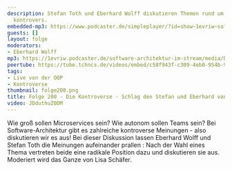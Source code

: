 ```yaml
---
description: Stefan Toth und Eberhard Wolff diskutieren Themen rund um Software-Entwicklung
  kontrovers.
embedded-mp3: https://www.podcaster.de/simpleplayer/?id=show~1evriw~software-architektur-im-stream~pod-ccb150ba022a63098adcd8d7c9&v=1706900755
guests: []
layout: folge
moderators:
- Eberhard Wolff
mp3: https://1evriw.podcaster.de/software-architektur-im-stream/media/Die_Kontroverse_-_Schlag_den_Stefan_und_Eberhard_von_der_OOP.mp3
peertube: https://tube.tchncs.de/videos/embed/c58f943f-c309-4eb0-954b-9e080c6a582a
tags:
- Live von der OOP
- Kontroverse
thumbnail: folge200.png
title: Folge 200 - Die Kontroverse - Schlag den Stefan und Eberhard von der OOP
video: JDduthuZ0DM
---
```


Wie groß sollen Microservices sein? Wie autonom sollen Teams sein? Bei
Software-Architektur gibt es zahlreiche kontroverse Meinungen - also
diskutieren wir es aus! Bei dieser Diskussion lassen Eberhard Wolff
und Stefan Toth die Meinungen aufeinander prallen : Nach der Wahl
eines Thema vertreten beide eine radikale Position dazu und
diskutieren sie aus. Moderiert wird das Ganze von Lisa Schäfer.
